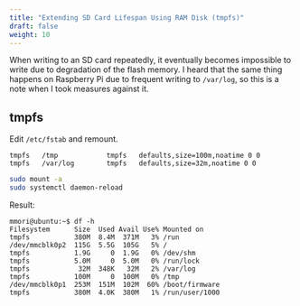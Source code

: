 ```yaml
---
title: "Extending SD Card Lifespan Using RAM Disk (tmpfs)"
draft: false
weight: 10
---
```


When writing to an SD card repeatedly, it eventually becomes impossible to write due to degradation of the flash memory. I heard that the same thing happens on Raspberry Pi due to frequent writing to `/var/log`, so this is a note when I took measures against it.

## tmpfs

Edit `/etc/fstab` and remount.

```text
tmpfs   /tmp            tmpfs   defaults,size=100m,noatime 0 0
tmpfs   /var/log        tmpfs   defaults,size=32m,noatime 0 0
```

```sh
sudo mount -a
sudo systemctl daemon-reload
```

Result:

```text
mmori@ubuntu:~$ df -h
Filesystem      Size  Used Avail Use% Mounted on
tmpfs           380M  8.4M  371M   3% /run
/dev/mmcblk0p2  115G  5.5G  105G   5% /
tmpfs           1.9G     0  1.9G   0% /dev/shm
tmpfs           5.0M     0  5.0M   0% /run/lock
tmpfs            32M  348K   32M   2% /var/log
tmpfs           100M     0  100M   0% /tmp
/dev/mmcblk0p1  253M  151M  102M  60% /boot/firmware
tmpfs           380M  4.0K  380M   1% /run/user/1000
```
